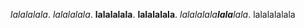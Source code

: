 *lalalalala*.
_lalalalala_.
**lalalalala**.
__lalalalala__.
_lala*la*lala**lala**lala_.
lalalalalala
